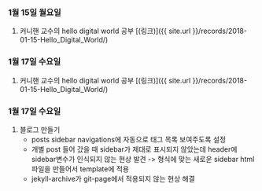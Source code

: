 ### 1월 15일 월요일

1. 커니핸 교수의 hello digital world 공부 [(링크)]({{ site.url }}/records/2018-01-15-Hello_Digital_World/)


### 1월 17일 수요일

1. 커니핸 교수의 hello digital world 공부 [(링크)]({{ site.url }}/records/2018-01-15-Hello_Digital_World/)

### 1월 17일 수요일

1. 블로그 만들기 
   * posts sidebar navigations에 자동으로 태그 목록 보여주도록 설정
   * 개별 post 들어 갔을 때 sidebar가 제대로 표시되지 않았는데 header에 sidebar변수가 인식되지 않는 현상 발견 
     -> 형식에 맞는 새로운 sidebar html 파일을 만들어서 template에 적용
   * jekyll-archive가 git-page에서 적용되지 않는 현상 해결

